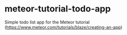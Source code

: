 # meteor-tutorial-todo-app
Simple todo list app for the Meteor tutorial (https://www.meteor.com/tutorials/blaze/creating-an-app)

